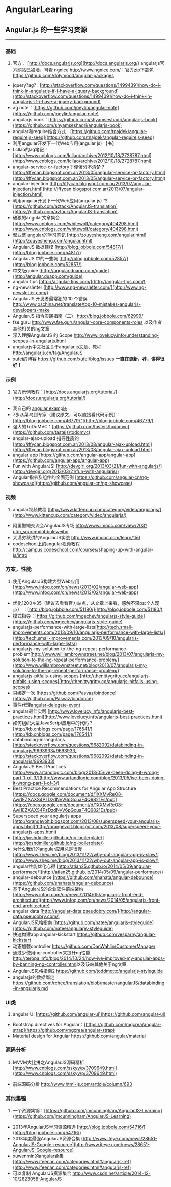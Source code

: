 AngularLearing
==============

## Angular.js 的一些学习资源 ##
--------------

### 基础

1. 官方： [http://docs.angularjs.org](http://docs.angularjs.org/) angularjs官方网站已被墙，可看 ngnice <http://www.ngnice.com/>；官方zip下载包 <https://github.com/dolymood/angular-packages>
*   jquery?ag? : [http://stackoverflow.com/questions/14994391/how-do-i-think-in-angularjs-if-i-have-a-jquery-background](http://stackoverflow.com/questions/14994391/how-do-i-think-in-angularjs-if-i-have-a-jquery-background)
*   ag note：[https://github.com/joeylin/angular-note](https://github.com/joeylin/angular-note)
*   angularjs book：[https://github.com/shyamseshadri/angularjs-book](https://github.com/shyamseshadri/angularjs-book)
*   angular和require结合方式：[https://github.com/tnajdek/angular-requirejs-seed](https://github.com/tnajdek/angular-requirejs-seed)
*   利用angular开发下一代Web应用(angular js) 【书】
*   Lcllao的ag笔记：[http://www.cnblogs.com/lcllao/archive/2012/10/18/2728787.html](http://www.cnblogs.com/lcllao/archive/2012/10/18/2728787.html)
*   angular-service-or-factory ? 傻傻分不清楚？[http://iffycan.blogspot.com.ar/2013/05/angular-service-or-factory.html](http://iffycan.blogspot.com.ar/2013/05/angular-service-or-factory.html)
*   angular-injection [http://iffycan.blogspot.com.ar/2013/07/angular-injection.html](http://iffycan.blogspot.com.ar/2013/07/angular-injection.html)
*   利用angular开发下一代Web应用(angular js) 书[https://github.com/aztack/AngularJS-translation](https://github.com/aztack/AngularJS-translation)
*   破狼的angular文章集合 [http://www.cnblogs.com/whitewolf/category/404298.html](http://www.cnblogs.com/whitewolf/category/404298.html)
*   邹业盛 angular的学习笔记 [http://zouyesheng.com/angular.html](http://zouyesheng.com/angular.html)
*   AngularJS 数据建模 [http://blog.jobbole.com/54817/](http://blog.jobbole.com/54817/)
*   AngularJS 中的一些坑 [http://blog.jobbole.com/52857/](http://blog.jobbole.com/52857/)
*   中文版guide [http://angular.duapp.com/guide](http://angular.duapp.com/guide)
*   angular tips [http://angular-tips.com/](http://angular-tips.com/)
*   ng-newsletter [http://www.ng-newsletter.com/](http://www.ng-newsletter.com/)
*   AngularJS 开发者最常犯的 10 个错误 <http://www.oschina.net/translate/top-10-mistakes-angularjs-developers-make>
*   AngularJS 指令实践指南（二） <http://blog.jobbole.com/62999/>
*   fse.guru <http://www.fse.guru/angular-core-components-roles> 以及作者其他相关的ng文章
*   深入理解AngularJS 的 Scope <http://www.lovelucy.info/understanding-scopes-in-angularjs.html>
*   angularjs中文社区关于angular.js文章、教程 <http://angularjs.cn/tag/AngularJS>
*   [xufei](https://github.com/xufei/)的博客 <https://github.com/xufei/blog/issues> __一直在更新，荐，讲得很好！__

### 示例

1. 官方示例教程：[http://docs.angularjs.org/tutorial/](http://docs.angularjs.org/tutorial/)
*   我自己的 [angular example](https://github.com/dolymood/angular-example)
*   7步从菜鸟到专家（建议原文，可以直接看代码示例）：[http://blog.jobbole.com/46779/"](http://blog.jobbole.com/46779/)
*   强大的ToDoMVC：[https://github.com/tastejs/todomvc](https://github.com/tastejs/todomvc)
*   angular-ajax-upload 指导性质的[http://iffycan.blogspot.com.ar/2013/08/angular-ajax-upload.html](http://iffycan.blogspot.com.ar/2013/08/angular-ajax-upload.html)
*   angular app [https://github.com/angular-app/angular-app](https://github.com/angular-app/angular-app)
*   Fun with AngularJS! [http://devgirl.org/2013/03/21/fun-with-angularjs/](http://devgirl.org/2013/03/21/fun-with-angularjs/)
*   Angular指令及组件的全面范例 [https://github.com/angular-cn/ng-showcase](https://github.com/angular-cn/ng-showcase)

### 视频

1. angular视频教程 [http://www.kittencup.com/category/video/angularjs/](http://www.kittencup.com/category/video/angularjs/)
*   阿里懒懒交流会AngularJS专场 <http://www.imooc.com/view/203?utm_source=jobboleweibo>
*   大漠穷秋讲的AngularJS实战 <http://www.imooc.com/learn/156>
*   codeschool上的angular视频教程 <http://campus.codeschool.com/courses/shaping-up-with-angular-js/intro>

### 方案，性能

1. 使用AngularJS构建大型Web应用[http://www.infoq.com/cn/news/2013/02/angular-web-app](http://www.infoq.com/cn/news/2013/02/angular-web-app)
*   优化1200=>35（建议去看看官方站点，从文章上来看，感触不深ps:个人观点） ：[http://blog.jobbole.com/51180/](http://blog.jobbole.com/51180/)
*   模式指导：[https://github.com/mgechev/angularjs-style-guide](https://github.com/mgechev/angularjs-style-guide)
*   angularjs-performance-with-large-lists[http://tech.small-improvements.com/2013/09/10/angularjs-performance-with-large-lists/](http://tech.small-improvements.com/2013/09/10/angularjs-performance-with-large-lists/)
*   angularjs-my-solution-to-the-ng-repeat-performance-problem[http://www.williambrownstreet.net/blog/2013/07/angularjs-my-solution-to-the-ng-repeat-performance-problem/](http://www.williambrownstreet.net/blog/2013/07/angularjs-my-solution-to-the-ng-repeat-performance-problem/)
*   angularjs-pitfalls-using-scopes [http://thenittygritty.co/angularjs-pitfalls-using-scopes](http://thenittygritty.co/angularjs-pitfalls-using-scopes)
*   只绑定一次 [https://github.com/Pasvaz/bindonce](https://github.com/Pasvaz/bindonce)
*   事件代理[angular-delegate-event](https://github.com/dolymood/angular-delegate-event)
*   angular最佳实践 [http://www.lovelucy.info/angularjs-best-practices.html](http://www.lovelucy.info/angularjs-best-practices.html)
*   如何组织大型JavaScript应用中的代码？[http://kb.cnblogs.com/page/176541/](http://kb.cnblogs.com/page/176541/)
*   databinding-in-angularjs [http://stackoverflow.com/questions/9682092/databinding-in-angularjs/9693933#9693933](http://stackoverflow.com/questions/9682092/databinding-in-angularjs/9693933)
*   AngularJS Best Practices [http://www.artandlogic.com/blog/2013/05/ive-been-doing-it-wrong-part-1-of-3/](http://www.artandlogic.com/blog/2013/05/ive-been-doing-it-wrong-part-1-of-3/)
*   Best Practice Recommendations for Angular App Structure [https://docs.google.com/document/d/1XXMvReO8-Awi1EZXAXS4PzDzdNvV6pGcuaF4Q9821Es/pub](https://docs.google.com/document/d/1XXMvReO8-Awi1EZXAXS4PzDzdNvV6pGcuaF4Q9821Es/pub)
*   Superspeed your angularjs apps [http://orangevolt.blogspot.com/2013/08/superspeed-your-angularjs-apps.html](http://orangevolt.blogspot.com/2013/08/superspeed-your-angularjs-apps.html)
*   [http://joshdmiller.github.io/ng-boilerplate/](http://joshdmiller.github.io/ng-boilerplate/)
*   为什么我们的angular应用总是很慢 [http://www.zhex.me/blog/2013/11/22/why-out-angular-app-is-slow/](http://www.zhex.me/blog/2013/11/22/why-out-angular-app-is-slow/)
*   angular性能优化心得 [http://atian25.github.io/2014/05/09/angular-performace/](http://atian25.github.io/2014/05/09/angular-performace/)
*   angular-debounce [https://github.com/shahata/angular-debounce](https://github.com/shahata/angular-debounce)
*   基于AngularJS的企业软件前端架构 [http://www.infoq.com/cn/news/2014/05/angularjs-front-end-architecture](http://www.infoq.com/cn/news/2014/05/angularjs-front-end-architecture)
*   angular data [http://angular-data.pseudobry.com/](http://angular-data.pseudobry.com/)
*   AngularJS风格指南 [https://github.com/natee/angularjs-styleguide](https://github.com/natee/angularjs-styleguide)
*   快速构建app angular-kickstart <https://github.com/vesparny/angular-kickstart>
*   动态加载controller <https://github.com/DanWahlin/CustomerManager>
*   通过少使用ng-controller来提升ng性能  <http://teropa.info/blog/2014/10/24/how-ive-improved-my-angular-apps-by-banning-ng-controller.html>以及该站其他关于ng文章
*   AngularJS风格指南2 <https://github.com/toddmotto/angularjs-styleguide>
*   angularjs的数据绑定 <https://github.com/rchee/translation/blob/master/angularJS/databinding-in-angularjs.md>

### UI类

1. angular UI [https://github.com/angular-ui](https://github.com/angular-ui)
*   Bootstrap directives for Angular：[https://github.com/mgcrea/angular-strap](https://github.com/mgcrea/angular-strap)
*  Material design for Angular <https://github.com/angular/material>

### 源码分析

1. MVVM大比拼之AngularJS源码精析 [http://www.cnblogs.com/sskyy/p/3709649.html](http://www.cnblogs.com/sskyy/p/3709649.html)
*   前端源码分析 <http://www.html-js.com/article/column/693>

### 其他集锦

1. 一个资源集锦：[https://github.com/jmcunningham/AngularJS-Learning](https://github.com/jmcunningham/AngularJS-Learning)
*   2013年AngularJS学习资源精选 [http://blog.jobbole.com/54716/](http://blog.jobbole.com/54716/)
*   2013年度最强AngularJS资源合集 [http://www.iteye.com/news/28651-AngularJS-Google-resource](http://www.iteye.com/news/28651-AngularJS-Google-resource)
*   xuwenmin的angular合集 [http://www.ifeenan.com/categories.html#angularjs-ref](http://www.ifeenan.com/categories.html#angularjs-ref)
*   可以复制 AngularJS资源集合 <http://www.csdn.net/article/2014-12-10/2823058-AngularJS>
